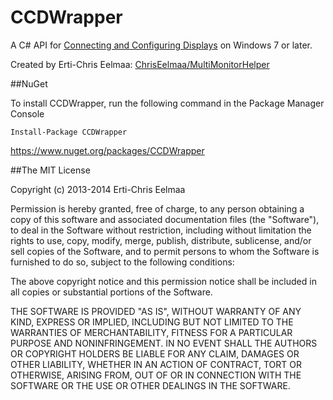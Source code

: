 CCDWrapper
==================

A C# API for [Connecting and Configuring Displays](http://msdn.microsoft.com/en-us/library/windows/hardware/ff539590.aspx) on Windows 7 or later.

Created by Erti-Chris Eelmaa: [ChrisEelmaa/MultiMonitorHelper](https://github.com/ChrisEelmaa/MultiMonitorHelper)

##NuGet

To install CCDWrapper, run the following command in the Package Manager Console 

```
Install-Package CCDWrapper
```

https://www.nuget.org/packages/CCDWrapper


##The MIT License

Copyright (c) 2013-2014 Erti-Chris Eelmaa

Permission is hereby granted, free of charge, to any person obtaining a copy of this software and associated documentation files (the "Software"), to deal in the Software without restriction, including without limitation the rights to use, copy, modify, merge, publish, distribute, sublicense, and/or sell copies of the Software, and to permit persons to whom the Software is furnished to do so, subject to the following conditions:

The above copyright notice and this permission notice shall be included in all copies or substantial portions of the Software.

THE SOFTWARE IS PROVIDED "AS IS", WITHOUT WARRANTY OF ANY KIND, EXPRESS OR IMPLIED, INCLUDING BUT NOT LIMITED TO THE WARRANTIES OF MERCHANTABILITY, FITNESS FOR A PARTICULAR PURPOSE AND NONINFRINGEMENT. IN NO EVENT SHALL THE AUTHORS OR COPYRIGHT HOLDERS BE LIABLE FOR ANY CLAIM, DAMAGES OR OTHER LIABILITY, WHETHER IN AN ACTION OF CONTRACT, TORT OR OTHERWISE, ARISING FROM, OUT OF OR IN CONNECTION WITH THE SOFTWARE OR THE USE OR OTHER DEALINGS IN THE SOFTWARE.

